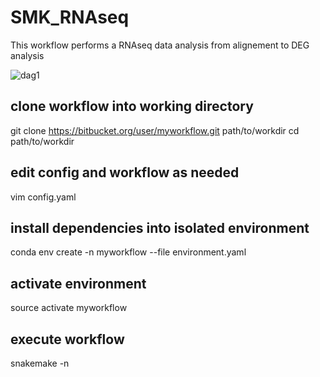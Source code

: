 # SMK_RNAseq

This workflow performs a RNAseq data analysis from alignement to DEG analysis



![dag1](https://user-images.githubusercontent.com/38729968/233199238-f3843147-9f4f-4950-bc82-afb1622abadd.svg)

## clone workflow into working directory
git clone https://bitbucket.org/user/myworkflow.git path/to/workdir
cd path/to/workdir

## edit config and workflow as needed
vim config.yaml

## install dependencies into isolated environment
conda env create -n myworkflow --file environment.yaml

## activate environment
source activate myworkflow

## execute workflow
snakemake -n
